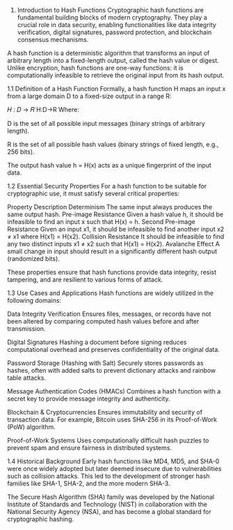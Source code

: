 1. Introduction to Hash Functions
Cryptographic hash functions are fundamental building blocks of modern cryptography. They play a crucial role in data security, enabling functionalities like data integrity verification, digital signatures, password protection, and blockchain consensus mechanisms.

A hash function is a deterministic algorithm that transforms an input of arbitrary length into a fixed-length output, called the hash value or digest. Unlike encryption, hash functions are one-way functions: it is computationally infeasible to retrieve the original input from its hash output.

1.1 Definition of a Hash Function
Formally, a hash function H maps an input x from a large domain D to a fixed-size output in a range R:

𝐻
:
𝐷
→
𝑅
H:D→R
Where:

D is the set of all possible input messages (binary strings of arbitrary length).

R is the set of all possible hash values (binary strings of fixed length, e.g., 256 bits).

The output hash value h = H(x) acts as a unique fingerprint of the input data.

1.2 Essential Security Properties
For a hash function to be suitable for cryptographic use, it must satisfy several critical properties:

Property	Description
Determinism	The same input always produces the same output hash.
Pre-image Resistance	Given a hash value h, it should be infeasible to find an input x such that H(x) = h.
Second Pre-image Resistance	Given an input x1, it should be infeasible to find another input x2 ≠ x1 where H(x1) = H(x2).
Collision Resistance	It should be infeasible to find any two distinct inputs x1 ≠ x2 such that H(x1) = H(x2).
Avalanche Effect	A small change in input should result in a significantly different hash output (randomized bits).

These properties ensure that hash functions provide data integrity, resist tampering, and are resilient to various forms of attack.

1.3 Use Cases and Applications
Hash functions are widely utilized in the following domains:

Data Integrity Verification
Ensures files, messages, or records have not been altered by comparing computed hash values before and after transmission.

Digital Signatures
Hashing a document before signing reduces computational overhead and preserves confidentiality of the original data.

Password Storage (Hashing with Salt)
Securely stores passwords as hashes, often with added salts to prevent dictionary attacks and rainbow table attacks.

Message Authentication Codes (HMACs)
Combines a hash function with a secret key to provide message integrity and authenticity.

Blockchain & Cryptocurrencies
Ensures immutability and security of transaction data. For example, Bitcoin uses SHA-256 in its Proof-of-Work (PoW) algorithm.

Proof-of-Work Systems
Uses computationally difficult hash puzzles to prevent spam and ensure fairness in distributed systems.

1.4 Historical Background
Early hash functions like MD4, MD5, and SHA-0 were once widely adopted but later deemed insecure due to vulnerabilities such as collision attacks. This led to the development of stronger hash families like SHA-1, SHA-2, and the more modern SHA-3.

The Secure Hash Algorithm (SHA) family was developed by the National Institute of Standards and Technology (NIST) in collaboration with the National Security Agency (NSA), and has become a global standard for cryptographic hashing.
